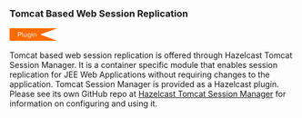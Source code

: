 
### Tomcat Based Web Session Replication

<img src="images/Plugin_New.png" alt="Tomcat Plugin" height="22" width="84">


Tomcat based web session replication is offered through Hazelcast Tomcat Session Manager. It is a container specific module that enables session replication for JEE Web Applications without requiring changes to the application. Tomcat Session Manager is provided as a Hazelcast plugin. Please see its own GitHub repo at <a href="https://github.com/hazelcast/hazelcast-tomcat-sessionmanager" target="_blank">Hazelcast Tomcat Session Manager</a> for information on configuring and using it.

